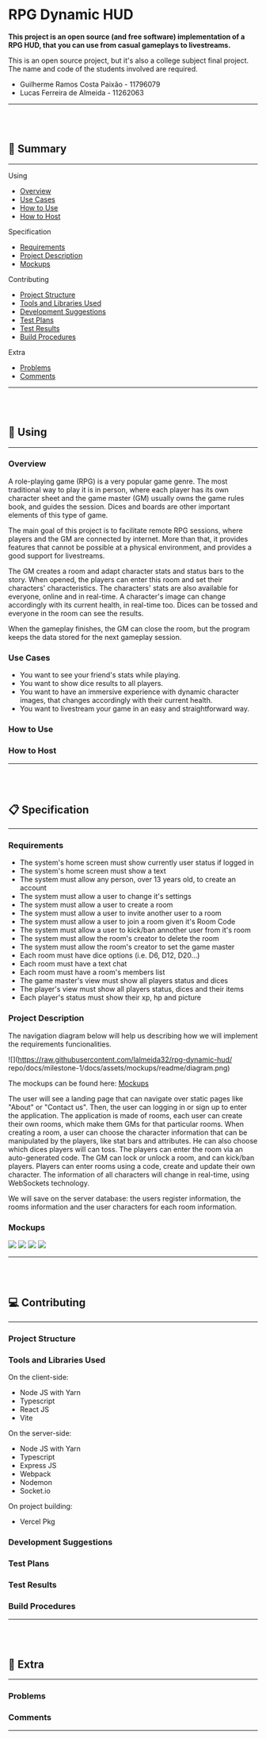 # RPG Dynamic HUD

**This project is an open source (and free software) implementation of a RPG HUD, that you can use from casual gameplays to livestreams.**

This is an open source project, but it's also a college subject final project. The name and code of the students involved are required.

- Guilherme Ramos Costa Paixão - 11796079
- Lucas Ferreira de Almeida - 11262063

---

<br/>
<br/>

## 📜 Summary

--- 

Using
- [Overview](#overview)
- [Use Cases](#use-cases)
- [How to Use](#how-to-use)
- [How to Host](#how-to-host)

Specification
- [Requirements](#requirements)
- [Project Description](#project-description)
- [Mockups](#mockups)

Contributing
- [Project Structure](#project-structure)
- [Tools and Libraries Used](#tools-and-libraries-used)
- [Development Suggestions](#development-suggestions)
- [Test Plans](#test-plans)
- [Test Results](#test-results)
- [Build Procedures](#build-procedures)

Extra
- [Problems](#problems)
- [Comments](#comments)

---

<br/>
<br/>

## 🎲 Using

---

### Overview

A role-playing game (RPG) is a very popular game genre. The most traditional way to play it is in person, where each player has its own character sheet and the game master (GM) usually owns the game rules book, and guides the session. Dices and boards are other important elements of this type of game.

The main goal of this project is to facilitate remote RPG sessions, where players and the GM are connected by internet. More than that, it provides features that cannot be possible at a physical environment, and provides a good support for livestreams.

The GM creates a room and adapt character stats and status bars to the story. When opened, the players can enter this room and set their characters' characteristics. The characters' stats are also available for everyone, online and in real-time. A character's image can change accordingly with its current health, in real-time too. Dices can be tossed and everyone in the room can see the results.

When the gameplay finishes, the GM can close the room, but the program keeps the data stored for the next gameplay session.

### Use Cases

- You want to see your friend's stats while playing.
- You want to show dice results to all players.
- You want to have an immersive experience with dynamic character images, that changes accordingly with their current health.
- You want to livestream your game in an easy and straightforward way.

### How to Use

<!--
First, you must host the server or find an host.
-->

<!-- TODO -->

### How to Host

<!--
First things first, it's **highly recommended talking with an IT student or professional** before following the instructions below.

This project is designed to be easy to host, but there are unavoidable considerations to take. To host this project you must:

- Download the executable available in the GitHub repository releases. Opt for the LTS version.
- Download a MongoDB database.
- Find a way to provide this server a internet connection.

-->

<!-- TODO EXECUTABLE -->

<!-- TODO DATABASE -->
<!-- 
There are many ways to provide a internet connection, but many of them are not that simple and free. Aside from that, **security is a very important thing be aware when hosting any application on the internet**.

Using localtunnel is quite simple and free, but it's unstable and it exposes a port of your personal computer to the world.

Despite that, for many cases localtunnel should be worth to use. Here is a 
-->
<!-- TODO HOST -->

<!-- In a professional environment, deploy server, cloud services aws azure google cloud heroku -->

---

<br/>
<br/>

## 📋 Specification

---

### Requirements

- The system's home screen must show currently user status if logged in
- The system's home screen must show a text 
- The system must allow any person, over 13 years old, to create an account
- The system must allow a user to change it's settings
- The system must allow a user to create a room
- The system must allow a user to invite another user to a room
- The system must allow a user to join a room given it's Room Code
- The system must allow a user to kick/ban annother user from it's room
- The system must allow the room's creator to delete the room
- The system must allow the room's creator to set the game master
- Each room must have dice options (i.e. D6, D12, D20...) 
- Each room must have a text chat
- Each room must have a room's members list
- The game master's view must show all players status and dices
- The player's view must show all players status, dices and their items
- Each player's status must show their xp, hp and picture 


### Project Description

The navigation diagram below will help us describing how we will implement the requirements funcionalities.

![](https://raw.githubusercontent.com/lalmeida32/rpg-dynamic-hud/ repo/docs/milestone-1/docs/assets/mockups/readme/diagram.png)

The mockups can be found here: <a href="https://github.com/lalmeida32/rpg-dynamic-hud/tree/ repo/docs/milestone-1/docs/assets/mockups" target="_blank">Mockups</a>

The user will see a landing page that can navigate over static pages like "About" or "Contact us". Then, the user can logging in or sign up to enter the application.
The application is made of rooms, each user can create their own rooms, which make them GMs for that particular rooms. When creating a room, a user can choose the character information that can be manipulated by the players, like stat bars and attributes. He can also choose which dices players will can toss.
The players can enter the room via an auto-generated code. The GM can lock or unlock a room, and can kick/ban players.
Players can enter rooms using a code, create and update their own character.
The information of all characters will change in real-time, using WebSockets technology.

We will save on the server database: the users register information, the rooms information and the user characters for each room information.


### Mockups

![](https://raw.githubusercontent.com/lalmeida32/rpg-dynamic-hud/repo/docs/milestone-1/docs/assets/mockups/readme/img.png)
![](https://raw.githubusercontent.com/lalmeida32/rpg-dynamic-hud/repo/docs/milestone-1/docs/assets/mockups/readme/img2.png)
![](https://raw.githubusercontent.com/lalmeida32/rpg-dynamic-hud/repo/docs/milestone-1/docs/assets/mockups/readme/img3.png)
![](https://raw.githubusercontent.com/lalmeida32/rpg-dynamic-hud/repo/docs/milestone-1/docs/assets/mockups/readme/img4.png)


---

<br/>
<br/>

## 💻 Contributing

---

### Project Structure
### Tools and Libraries Used

On the client-side:

- Node JS with Yarn
- Typescript
- React JS
- Vite

On the server-side:

- Node JS with Yarn
- Typescript
- Express JS
- Webpack
- Nodemon
- Socket.io

On project building:

- Vercel Pkg

### Development Suggestions
### Test Plans
### Test Results
### Build Procedures

---

<br/>
<br/>

## 🤔 Extra

---

### Problems
### Comments

---

